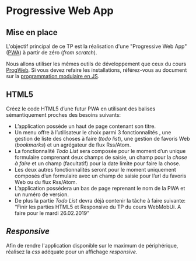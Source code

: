 # Progressive Web App 

## Mise en place

L'objectif principal de ce TP est la réalisation d'une "Progressive Web App" ([PWA](https://fr.wikipedia.org/wiki/Progressive_web_app)) à partir de zéro (*from scratch*).

Nous allons utiliser les mêmes outils de développement que ceux du cours [
ProgWeb](https://chabloz.eu/progweb). Si vous devez refaire les installations, référez-vous au document sur la [programmation modulaire en JS](../progweb/module_base.md).

## HTML5


Créez le code HTML5 d’une futur  PWA  en utilisant des balises sémantiquement proches des besoins suivants:

-   L’application possède un haut de page contenant son titre.
-   Un menu offre à l’utilisateur le choix parmi 3 fonctionnalités , une gestion de liste des choses à faire (*todo list*), une gestion de favoris Web (*bookmarks*) et un agrégateur de flux Rss/Atom.
-   La fonctionnalité *Todo List* sera composée pour le moment d’un unique formulaire comprenant deux champs de saisie, un champ pour la  *chose à faire*  et un champ (facultatif) pour la date limite pour faire la chose.
-   Les deux autres fonctionnalités seront pour le moment uniquement composés d’un formulaire avec un champ de saisie pour l’url du favoris Web ou du flux Rss/Atom.
-   L’application possédera un bas de page reprenant le nom de la  PWA  et un numéro de version.
-   De plus la partie *Todo List* devra déjà contenir la tâche à faire suivante: “Finir les parties HTML5 et Responsive du TP du cours WebMobUi. A faire pour le mardi 26.02.2019”

## *Responsive*

Afin de rendre l'application disponible sur le maximum de périphérique, réalisez la *css* adéquate pour un affichage *responsive*.




<!--stackedit_data:
eyJoaXN0b3J5IjpbMTE3Nzc2ODEzNyw2MDE3NjgxNDIsMzA1OD
kwNTNdfQ==
-->